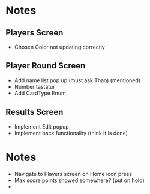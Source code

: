 # Notes

## Players Screen
- Chosen Color not updating correctly


## Player Round Screen
- Add name list pop up (must ask Thao) (mentioned)
- Number tastatur
- Add CardType Enum

## Results Screen
- Implement Edit popup
- Implement back functionality (think it is done)

# Notes
- Navigate to Players screen on Home icon press
- Max score points showed somewhere? (put on hold)
-